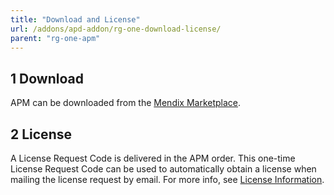```yaml
---
title: "Download and License"
url: /addons/apd-addon/rg-one-download-license/
parent: "rg-one-apm"
---
```


## 1 Download

APM can be downloaded from the [Mendix Marketplace](https://marketplace.mendix.com/link/component/6127/Mendix/Mendix-Application-Performance-Monitor).

## 2 License

A License Request Code is delivered in the APM order. This one-time License Request Code can be used to automatically obtain a license when mailing the license request by email. For more info, see [License Information](rg-one-configuration#license).
